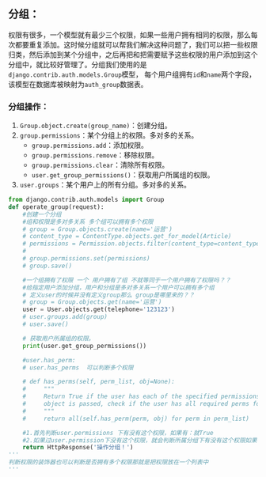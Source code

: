 ## 分组：

权限有很多，一个模型就有最少三个权限，如果一些用户拥有相同的权限，那么每次都要重复添加。这时候分组就可以帮我们解决这种问题了，我们可以把一些权限归类，然后添加到某个分组中，之后再把和把需要赋予这些权限的用户添加到这个分组中，就比较好管理了。分组我们使用的是`django.contrib.auth.models.Group`模型， 每个用户组拥有`id`和`name`两个字段，该模型在数据库被映射为`auth_group`数据表。

### 分组操作：

1. `Group.object.create(group_name)`：创建分组。
2. `group.permissions`：某个分组上的权限。多对多的关系。
   - `group.permissions.add`：添加权限。
   - `group.permissions.remove`：移除权限。
   - `group.permissions.clear`：清除所有权限。
   - `user.get_group_permissions()`：获取用户所属组的权限。
3. `user.groups`：某个用户上的所有分组。多对多的关系。

```python
from django.contrib.auth.models import Group
def operate_group(request):
    #创建一个分组
    #组和权限是多对多关系 多个组可以拥有多个权限
    # group = Group.objects.create(name='运营')
    # content_type = ContentType.objects.get_for_model(Article)
    # permissions = Permission.objects.filter(content_type=content_type)
    #
    # group.permissions.set(permissions)
    # group.save()

    #一个组拥有了权限 一个 用户拥有了组 不就等同于一个用户拥有了权限吗？？
    #给指定用户添加分组，用户和分组是多对多关系一个用户可以拥有多个组
    # 定义user的时候并没有定义group那么 group是哪里来的？？
    # group = Group.objects.get(name='运营')
    user = User.objects.get(telephone='123123')
    # user.groups.add(group)
    # user.save()

    # 获取用户所属组的权限。
    print(user.get_group_permissions())

    #user.has_perm:
    # user.has_perms  可以判断多个权限

    # def has_perms(self, perm_list, obj=None):
    #     """
    #     Return True if the user has each of the specified permissions. If
    #     object is passed, check if the user has all required perms for it.
    #     """
    #     return all(self.has_perm(perm, obj) for perm in perm_list)

    #1.首先判断user.permissions 下有没有这个权限，如果有：就True
    #2.如果过user.permission下没有这个权限，就会判断所属分组下有没有这个权限如果有则还是True
    return HttpResponse('操作分组！')
'''
判断权限的装饰器也可以判断是否拥有多个权限那就是把权限放在一个列表中
'''
```

